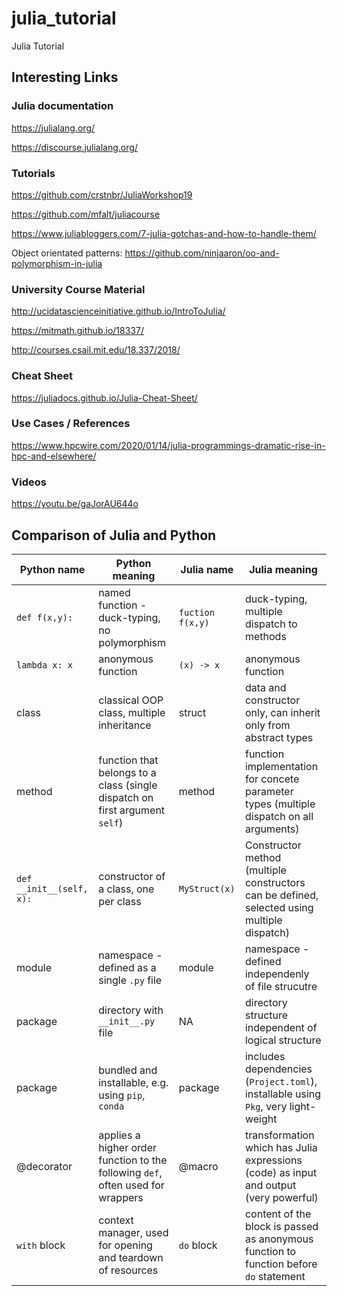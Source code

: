 # julia_tutorial
Julia Tutorial


## Interesting Links

### Julia documentation

https://julialang.org/

https://discourse.julialang.org/

### Tutorials

https://github.com/crstnbr/JuliaWorkshop19

https://github.com/mfalt/juliacourse

https://www.juliabloggers.com/7-julia-gotchas-and-how-to-handle-them/

Object orientated patterns: https://github.com/ninjaaron/oo-and-polymorphism-in-julia

### University Course Material

http://ucidatascienceinitiative.github.io/IntroToJulia/

https://mitmath.github.io/18337/

http://courses.csail.mit.edu/18.337/2018/

### Cheat Sheet

https://juliadocs.github.io/Julia-Cheat-Sheet/

### Use Cases / References

https://www.hpcwire.com/2020/01/14/julia-programmings-dramatic-rise-in-hpc-and-elsewhere/

### Videos

https://youtu.be/gaJorAU644o

## Comparison of Julia and Python

Python name | Python meaning | Julia name | Julia meaning
---|---|---|---
`def f(x,y):` | named function - duck-typing, no polymorphism | `fuction f(x,y)` | duck-typing, multiple dispatch to methods
`lambda x: x` | anonymous function | `(x) -> x` | anonymous function
class | classical OOP class, multiple inheritance | struct | data and constructor only, can inherit only from abstract types
method | function that belongs to a class (single dispatch on first argument `self`) | method | function implementation for concete parameter types (multiple dispatch on all arguments)
`def __init__(self, x):` | constructor of a class, one per class | `MyStruct(x)` | Constructor method (multiple constructors can be defined, selected using multiple dispatch)
module | namespace - defined as a single `.py` file | module | namespace - defined independenly of file strucutre
package | directory with `__init__.py` file | NA | directory structure independent of logical structure
package | bundled and installable, e.g. using `pip`, `conda` | package | includes dependencies (`Project.toml`), installable using `Pkg`, very light-weight
@decorator | applies a higher order function to the following `def`, often used for wrappers | @macro | transformation which has Julia expressions (code) as input and output (very powerful)
`with` block | context manager, used for opening and teardown of resources | `do` block | content of the block is passed as anonymous function to function before `do` statement

